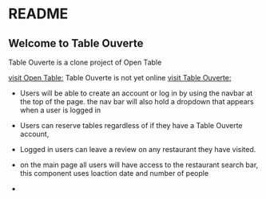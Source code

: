 # README

## Welcome to Table Ouverte

Table Ouverte is a clone project of Open Table

[visit Open Table:](https://www.opentable.com/ "Logo Title Text 1")
Table Ouverte is not yet online
[visit Table Ouverte:](https://github.com/xalcolm1/Table-Ouverte)


* Users will be able to create an account or log in by using the navbar at the top of the page.
the nav bar will also hold a dropdown that appears when a user is logged in

* Users can reserve tables regardless of if they have a Table Ouverte account,

* Logged in users can leave a review on any restaurant they have visited.

* on the main page all users will have access to the restaurant search bar, 
    this component uses loaction date and number of people 

* 